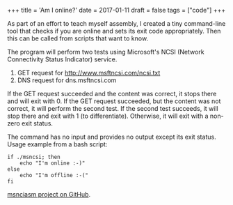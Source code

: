 +++
title = 'Am I online?'
date = 2017-01-11
draft = false
tags = ["code"]
+++

As part of an effort to teach myself assembly, I created a tiny command-line tool that checks if you are online and sets its exit code appropriately. Then this can be called from scripts that want to know.

The program will perform two tests using Microsoft's NCSI (Network Connectivity Status Indicator) service.

1. GET request for http://www.msftncsi.com/ncsi.txt
1. DNS request for dns.msftncsi.com

If the GET request succeeded and the content was correct, it stops there and will exit with 0.
If the GET request succeeded, but the content was not correct, it will perform the second test.
If the second test succeeds, it will stop there and exit with 1 (to differentiate).
Otherwise, it will exit with a non-zero exit status.

The command has no input and provides no output except its exit status. Usage example from a bash script:

```Shell
if ./msncsi; then
    echo "I'm online :-)"
else
    echo "I'm offline :-("
fi
```

[msnciasm project on GitHub](https://github.com/tobyoxborrow/msncsiasm).

